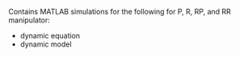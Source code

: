 Contains MATLAB simulations for the following for P, R, RP, and RR manipulator:
* dynamic equation 
* dynamic model 
